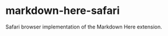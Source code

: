 markdown-here-safari
====================

Safari browser implementation of the Markdown Here extension.